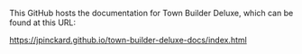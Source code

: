 This GitHub hosts the documentation for Town Builder Deluxe, which can be found at this URL:

https://jpinckard.github.io/town-builder-deluxe-docs/index.html

